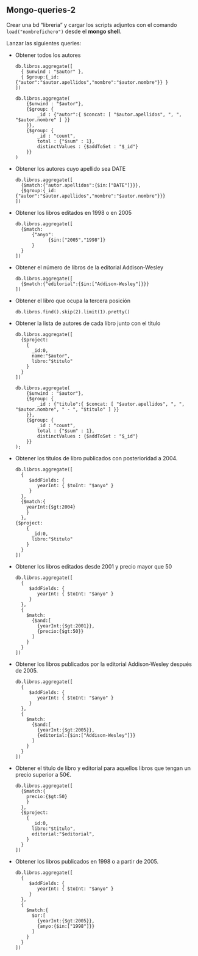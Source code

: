 ## Mongo-queries-2
Crear una bd “libreria” y cargar los scripts adjuntos con el comando `load("nombrefichero")` desde el __mongo shell__.

Lanzar las siguientes queries:

- Obtener todos los autores

      db.libros.aggregate([
        { $unwind : "$autor" },
        { $group:{_id:{"autor":"$autor.apellidos","nombre":"$autor.nombre"}} }
      ])
      
      db.libros.aggregate(
          {$unwind : "$autor"},   
          {$group: {
              _id : {"autor":{ $concat: [ "$autor.apellidos", ", ", "$autor.nombre" ] }}
          }},
          {$group: {
              _id : "count",
              total : {"$sum" : 1},
              distinctValues : {$addToSet : "$_id"}
          }}
      )

- Obtener los autores cuyo apellido sea DATE

      db.libros.aggregate([
        {$match:{"autor.apellidos":{$in:["DATE"]}}},
        {$group:{_id:{"autor":"$autor.apellidos","nombre":"$autor.nombre"}}}
      ])

- Obtener los libros editados en 1998 o en 2005

      db.libros.aggregate([
        {$match:
            {"anyo":
                  {$in:["2005","1998"]}
            }
        }
      ])

- Obtener el número de libros de la editorial Addison‐Wesley

      db.libros.aggregate([
        {$match:{"editorial":{$in:["Addison-Wesley"]}}} 
      ])
      
- Obtener el libro que ocupa la tercera posición

      db.libros.find().skip(2).limit(1).pretty()

- Obtener la lista de autores de cada libro junto con el título

      db.libros.aggregate([
        {$project:
          {
            _id:0,
            name:"$autor", 
            libro:"$titulo"
          }
        }
      ])
      
      db.libros.aggregate(
          {$unwind : "$autor"},   
          {$group: {
              _id : {"titulo":{ $concat: [ "$autor.apellidos", ", ", "$autor.nombre", " - ", "$titulo" ] }}
          }},
          {$group: {
              _id : "count",
              total : {"$sum" : 1},
              distinctValues : {$addToSet : "$_id"}
          }}
      );
      
- Obtener los títulos de libro publicados con posterioridad a 2004.

      db.libros.aggregate([
        {
           $addFields: {
              yearInt: { $toInt: "$anyo" }
           }
        },
        {$match:{
          yearInt:{$gt:2004}
          }
        },
	  {$project:
          {
            _id:0,
            libro:"$titulo"
          }
        }
      ])
      
- Obtener los libros editados desde 2001 y precio mayor que 50

      db.libros.aggregate([
        {
           $addFields: {
              yearInt: { $toInt: "$anyo" }
           }
        },
        {
          $match:
            {$and:[
              {yearInt:{$gt:2001}},
              {precio:{$gt:50}}
            ]
          }
        }
      ])
      
- Obtener los libros publicados por la editorial Addison‐Wesley después de 2005.

      db.libros.aggregate([
        {
           $addFields: {
              yearInt: { $toInt: "$anyo" }
           }
        },
        {
          $match:
            {$and:[
              {yearInt:{$gt:2005}},
              {editorial:{$in:["Addison-Wesley"]}}
            ]
          }
        }
      ])
      
- Obtener el título de libro y editorial para aquellos libros que tengan un precio superior a 50€.

      db.libros.aggregate([
        {$match:{
          precio:{$gt:50}
          }
        },
        {$project:
          {
            _id:0,
            libro:"$titulo",
            editorial:"$editorial", 
          }
        }
      ])
      
- Obtener los libros publicados en 1998 o a partir de 2005.

      db.libros.aggregate([
        {
           $addFields: {
              yearInt: { $toInt: "$anyo" }
           }
        },
        {
          $match:{
            $or:[
              {yearInt:{$gt:2005}},
              {anyo:{$in:["1998"]}}
            ]
          }
        }
      ])
